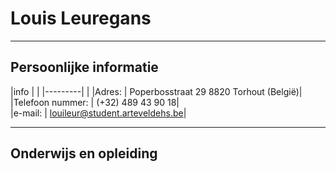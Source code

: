 Louis Leuregans
===============

----------


Persoonlijke informatie
-----------------------

|info     |       |
|---------|        |
|Adres: 						|	Poperbosstraat 29 8820 Torhout (België)|
|Telefoon nummer:	|	(+32) 489 43 90 18|							
|e-mail:						|	[louileur@student.arteveldehs.be](louileur@student.arteveldehs.be)|


----------

Onderwijs en opleiding
------------
